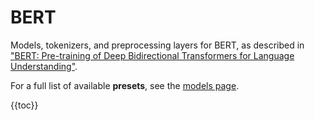 # BERT

Models, tokenizers, and preprocessing layers for BERT,
as described in ["BERT: Pre-training of Deep Bidirectional Transformers for Language Understanding"](https://arxiv.org/abs/1810.04805).

For a full list of available **presets**, see the
[models page](/api/keras_hub/models).

{{toc}}
